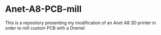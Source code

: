 # Anet-A8-PCB-mill
This is a repository presenting my modification of an Anet A8 3D printer in order to mill custom PCB with a Dremel
